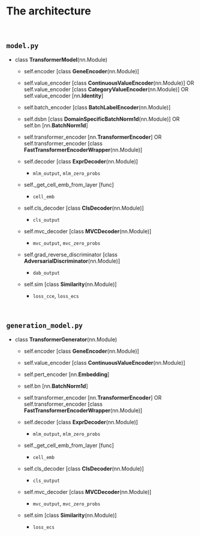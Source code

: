 # The architecture

<br>

## `model.py`

- class **TransformerModel**(nn.Module)

	- self.encoder [class **GeneEncoder**(nn.Module)]
	- self.value_encoder [class **ContinuousValueEncoder**(nn.Module)] OR self.value_encoder [class **CategoryValueEncoder**(nn.Module)] OR self.value_encoder [nn.**Identity**]
	- self.batch_encoder [class **BatchLabelEncoder**(nn.Module)]
	- self.dsbn [class **DomainSpecificBatchNorm1d**(nn.Module)] OR self.bn [nn.**BatchNorm1d**]
	- self.transformer_encoder [nn.**TransformerEncoder**] OR self.transformer_encoder [class **FastTransformerEncoderWrapper**(nn.Module)]


	- self.decoder [class **ExprDecoder**(nn.Module)]
		- `mlm_output`, `mlm_zero_probs`
	- self._get_cell_emb_from_layer [func]
		- `cell_emb`
	- self.cls_decoder [class **ClsDecoder**(nn.Module)]
		- `cls_output`
	- self.mvc_decoder [class **MVCDecoder**(nn.Module)]
		- `mvc_output`, `mvc_zero_probs`
	- self.grad_reverse_discriminator [class **AdversarialDiscriminator**(nn.Module)]
		- `dab_output`
	- self.sim [class **Similarity**(nn.Module)]
		- `loss_cce`, `loss_ecs`

<br>

## `generation_model.py`

- class **TransformerGenerator**(nn.Module)

	- self.encoder [class **GeneEncoder**(nn.Module)]
	- self.value_encoder [class **ContinuousValueEncoder**(nn.Module)]
	- self.pert_encoder [nn.**Embedding**]
	- self.bn [nn.**BatchNorm1d**]
	- self.transformer_encoder [nn.**TransformerEncoder**] OR self.transformer_encoder [class **FastTransformerEncoderWrapper**(nn.Module)]


	- self.decoder [class **ExprDecoder**(nn.Module)]
		- `mlm_output`, `mlm_zero_probs`
	- self._get_cell_emb_from_layer [func]
		- `cell_emb`
	- self.cls_decoder [class **ClsDecoder**(nn.Module)]
		- `cls_output`
	- self.mvc_decoder [class **MVCDecoder**(nn.Module)]
		- `mvc_output`, `mvc_zero_probs`
	- self.sim [class **Similarity**(nn.Module)]
		- `loss_ecs`

<br>

